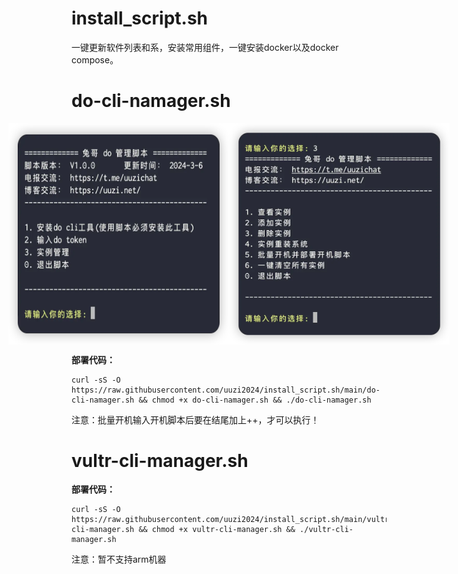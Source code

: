 # install_script.sh
一键更新软件列表和系，安装常用组件，一键安装docker以及docker compose。

# do-cli-namager.sh
<div style="display: flex; justify-content: center;">
    <img src="/images/do-cli-namager.sh-1.webp" alt="do-cli-namager.sh" style="width: 70%; height: auto;">
    <img src="/images/do-cli-namager.sh-2.webp" alt="do-cli-namager.sh" style="width: 70%; height: auto;">
</div>


**部署代码：**
```
curl -sS -O https://raw.githubusercontent.com/uuzi2024/install_script.sh/main/do-cli-namager.sh && chmod +x do-cli-namager.sh && ./do-cli-namager.sh
```

注意：批量开机输入开机脚本后要在结尾加上++，才可以执行！

# vultr-cli-manager.sh
**部署代码：**
```
curl -sS -O https://raw.githubusercontent.com/uuzi2024/install_script.sh/main/vultr-cli-manager.sh && chmod +x vultr-cli-manager.sh && ./vultr-cli-manager.sh
```
注意：暂不支持arm机器
